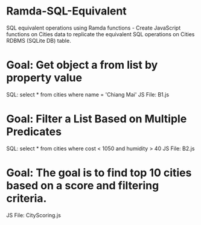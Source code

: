# Ramda-SQL-Equivalent
SQL equivalent operations using Ramda functions - Create JavaScript functions on Cities data to replicate the equivalent SQL operations on Cities RDBMS (SQLite DB) table.

# Goal: Get object a from list by property value
SQL:  select  * from cities where name = 'Chiang Mai'
JS File: B1.js

# Goal: Filter a List Based on Multiple Predicates
SQL:  select  * from cities where cost < 1050 and humidity > 40 
JS File: B2.js


# Goal: The goal is to find top 10 cities based on a score and filtering criteria.
JS File: CityScoring.js